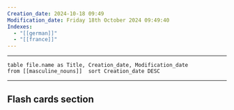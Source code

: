 ```yaml
---
Creation_date: 2024-10-18 09:49
Modification_date: Friday 18th October 2024 09:49:40
Indexes:
  - "[[german]]"
  - "[[france]]"
---
```


----



```dataview
table file.name as Title, Creation_date, Modification_date
from [[masculine_nouns]]  sort Creation_date DESC
```























---
## Flash cards section
